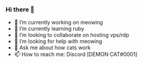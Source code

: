 ### Hi there 👋
- 🔭 I’m currently working on meowing
- 🌱 I’m currently learning ruby
- 👯 I’m looking to collaborate on hosting vps/rdp
- 🤔 I’m looking for help with meowing
- 💬 Ask me about how cats work
- 📫 How to reach me: Discord [DEMON CAT#0001]

